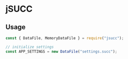 # jSUCC
## Usage
```js
const { DataFile, MemoryDataFile } = require("jsucc");

// initialize settings
const APP_SETTINGS = new DataFile("settings.succ");
```

```js

```